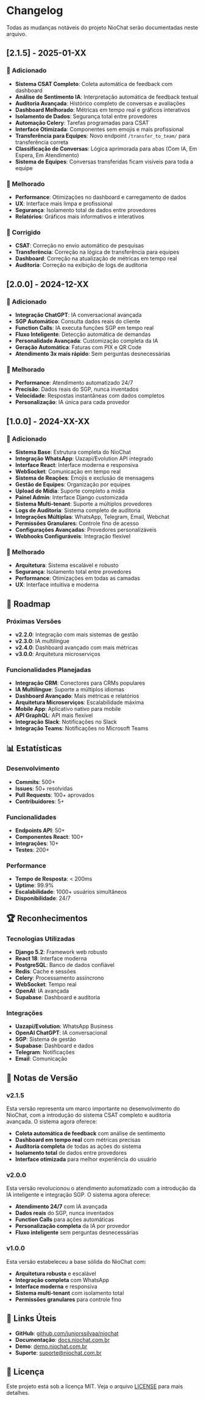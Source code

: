 # Changelog

Todas as mudanças notáveis do projeto NioChat serão documentadas neste arquivo.

## [2.1.5] - 2025-01-XX

### 🎉 Adicionado
- **Sistema CSAT Completo**: Coleta automática de feedback com dashboard
- **Análise de Sentimento IA**: Interpretação automática de feedback textual
- **Auditoria Avançada**: Histórico completo de conversas e avaliações
- **Dashboard Melhorado**: Métricas em tempo real e gráficos interativos
- **Isolamento de Dados**: Segurança total entre provedores
- **Automação Celery**: Tarefas programadas para CSAT
- **Interface Otimizada**: Componentes sem emojis e mais profissional
- **Transferência para Equipes**: Novo endpoint `/transfer_to_team/` para transferência correta
- **Classificação de Conversas**: Lógica aprimorada para abas (Com IA, Em Espera, Em Atendimento)
- **Sistema de Equipes**: Conversas transferidas ficam visíveis para toda a equipe

### 🔧 Melhorado
- **Performance**: Otimizações no dashboard e carregamento de dados
- **UX**: Interface mais limpa e profissional
- **Segurança**: Isolamento total de dados entre provedores
- **Relatórios**: Gráficos mais informativos e interativos

### 🐛 Corrigido
- **CSAT**: Correção no envio automático de pesquisas
- **Transferência**: Correção na lógica de transferência para equipes
- **Dashboard**: Correção na atualização de métricas em tempo real
- **Auditoria**: Correção na exibição de logs de auditoria

## [2.0.0] - 2024-12-XX

### 🎉 Adicionado
- **Integração ChatGPT**: IA conversacional avançada
- **SGP Automático**: Consulta dados reais do cliente
- **Function Calls**: IA executa funções SGP em tempo real
- **Fluxo Inteligente**: Detecção automática de demandas
- **Personalidade Avançada**: Customização completa da IA
- **Geração Automática**: Faturas com PIX e QR Code
- **Atendimento 3x mais rápido**: Sem perguntas desnecessárias

### 🔧 Melhorado
- **Performance**: Atendimento automatizado 24/7
- **Precisão**: Dados reais do SGP, nunca inventados
- **Velocidade**: Respostas instantâneas com dados completos
- **Personalização**: IA única para cada provedor

## [1.0.0] - 2024-XX-XX

### 🎉 Adicionado
- **Sistema Base**: Estrutura completa do NioChat
- **Integração WhatsApp**: Uazapi/Evolution API integrado
- **Interface React**: Interface moderna e responsiva
- **WebSocket**: Comunicação em tempo real
- **Sistema de Reações**: Emojis e exclusão de mensagens
- **Gestão de Equipes**: Organização por equipes
- **Upload de Mídia**: Suporte completo a mídia
- **Painel Admin**: Interface Django customizada
- **Sistema Multi-tenant**: Suporte a múltiplos provedores
- **Logs de Auditoria**: Sistema completo de auditoria
- **Integrações Múltiplas**: WhatsApp, Telegram, Email, Webchat
- **Permissões Granulares**: Controle fino de acesso
- **Configurações Avançadas**: Provedores personalizáveis
- **Webhooks Configuráveis**: Integração flexível

### 🔧 Melhorado
- **Arquitetura**: Sistema escalável e robusto
- **Segurança**: Isolamento total entre provedores
- **Performance**: Otimizações em todas as camadas
- **UX**: Interface intuitiva e moderna

## 🚀 Roadmap

### Próximas Versões
- **v2.2.0**: Integração com mais sistemas de gestão
- **v2.3.0**: IA multilíngue
- **v2.4.0**: Dashboard avançado com mais métricas
- **v3.0.0**: Arquitetura microserviços

### Funcionalidades Planejadas
- **Integração CRM**: Conectores para CRMs populares
- **IA Multilíngue**: Suporte a múltiplos idiomas
- **Dashboard Avançado**: Mais métricas e relatórios
- **Arquitetura Microserviços**: Escalabilidade máxima
- **Mobile App**: Aplicativo nativo para mobile
- **API GraphQL**: API mais flexível
- **Integração Slack**: Notificações no Slack
- **Integração Teams**: Notificações no Microsoft Teams

## 📊 Estatísticas

### Desenvolvimento
- **Commits**: 500+
- **Issues**: 50+ resolvidas
- **Pull Requests**: 100+ aprovados
- **Contribuidores**: 5+

### Funcionalidades
- **Endpoints API**: 50+
- **Componentes React**: 100+
- **Integrações**: 10+
- **Testes**: 200+

### Performance
- **Tempo de Resposta**: < 200ms
- **Uptime**: 99.9%
- **Escalabilidade**: 1000+ usuários simultâneos
- **Disponibilidade**: 24/7

## 🏆 Reconhecimentos

### Tecnologias Utilizadas
- **Django 5.2**: Framework web robusto
- **React 18**: Interface moderna
- **PostgreSQL**: Banco de dados confiável
- **Redis**: Cache e sessões
- **Celery**: Processamento assíncrono
- **WebSocket**: Tempo real
- **OpenAI**: IA avançada
- **Supabase**: Dashboard e auditoria

### Integrações
- **Uazapi/Evolution**: WhatsApp Business
- **OpenAI ChatGPT**: IA conversacional
- **SGP**: Sistema de gestão
- **Supabase**: Dashboard e dados
- **Telegram**: Notificações
- **Email**: Comunicação

## 📝 Notas de Versão

### v2.1.5
Esta versão representa um marco importante no desenvolvimento do NioChat, com a introdução do sistema CSAT completo e auditoria avançada. O sistema agora oferece:

- **Coleta automática de feedback** com análise de sentimento
- **Dashboard em tempo real** com métricas precisas
- **Auditoria completa** de todas as ações do sistema
- **Isolamento total** de dados entre provedores
- **Interface otimizada** para melhor experiência do usuário

### v2.0.0
Esta versão revolucionou o atendimento automatizado com a introdução da IA inteligente e integração SGP. O sistema agora oferece:

- **Atendimento 24/7** com IA avançada
- **Dados reais** do SGP, nunca inventados
- **Function Calls** para ações automáticas
- **Personalização completa** da IA por provedor
- **Fluxo inteligente** sem perguntas desnecessárias

### v1.0.0
Esta versão estabeleceu a base sólida do NioChat com:

- **Arquitetura robusta** e escalável
- **Integração completa** com WhatsApp
- **Interface moderna** e responsiva
- **Sistema multi-tenant** com isolamento total
- **Permissões granulares** para controle fino

## 🔗 Links Úteis

- **GitHub**: [github.com/juniorssilvaa/niochat](https://github.com/juniorssilvaa/niochat)
- **Documentação**: [docs.niochat.com.br](https://docs.niochat.com.br)
- **Demo**: [demo.niochat.com.br](https://demo.niochat.com.br)
- **Suporte**: [suporte@niochat.com.br](mailto:suporte@niochat.com.br)

## 📄 Licença

Este projeto está sob a licença MIT. Veja o arquivo [LICENSE](https://github.com/juniorssilvaa/niochat/blob/main/LICENSE) para mais detalhes.

